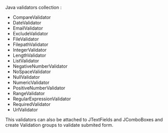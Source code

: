 Java validators collection :
<ul>
<li>CompareValidator</li>
<li>DateValidator</li>
<li>EmailValidator</li>
<li>ExcludeValidator</li>
<li>FileValidator</li>
<li>FilepathValidator</li>
<li>IntegerValidator</li>
<li>LengthValidator</li>
<li>ListValidator</li>
<li>NegativeNumberValidator</li>
<li>NoSpaceValidator</li>
<li>NullValidator</li>
<li>NumericValidator</li>
<li>PositiveNumberValidator</li>
<li>RangeValidator</li>
<li>RegularExpressionValidator</li>
<li>RequiredValidator</li>
<li>UrlValidator</li>
</ul>
This validators can also be attached to JTextFields and JComboBoxes and create Validation groups to validate submited form.
